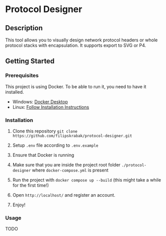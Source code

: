 # Protocol Designer

## Description
This tool allows you to visually design network protocol headers or whole protocol stacks with encapsulation. It supports export to SVG or P4.  

## Getting Started

### Prerequisites
This project is using Docker. To be able to run it, you need to have it installed.

- Windows: [Docker Desktop](https://www.docker.com/products/docker-desktop/)
- Linux: [Follow Installation Instructions](https://docs.docker.com/engine/install/debian/)

### Installation
1. Clone this repository
``` git clone https://github.com/filipskrabak/protocol-designer.git ```

2. Setup `.env` file according to `.env.example`

3. Ensure that Docker is running

4. Make sure that you are inside the project root folder `./protocol-designer` where `docker-compose.yml` is present

5. Run the project with ```docker compose up --build``` (this might take a while for the first time!)

6. Open `http://localhost/` and register an account. 

7. Enjoy!

### Usage

TODO